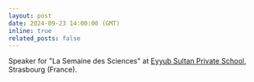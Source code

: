 ```yaml
---
layout: post
date: 2024-09-23 14:00:00 (GMT)
inline: true
related_posts: false
---
```


Speaker for "La Semaine des Sciences" at [Eyyub Sultan Private School](https://gs-eyyubsultan.fr), Strasbourg (France).
